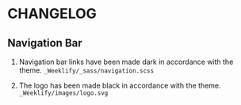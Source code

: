 # CHANGELOG

## Navigation Bar

1. Navigation bar links have been made dark in accordance with the theme. `_Weeklify/_sass/navigation.scss`

1. The logo has been made black in accordance with the theme. `_Weeklify/images/logo.svg`
